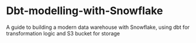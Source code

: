 # Dbt-modelling-with-Snowflake
A guide to building a modern data warehouse with Snowflake, using dbt for transformation logic and S3 bucket for storage
